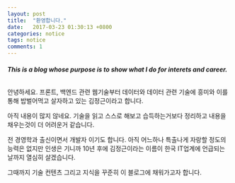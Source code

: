 ```yaml
---
layout: post
title:  "환영합니다."
date:   2017-03-23 01:30:13 +0800
categories: notice
tags: notice
comments: 1
---
```

###### **This is a blog whose purpose is to show what I do for interets and career.**


안녕하세요. 프론트, 백엔드 관련 웹기술부터 데이터와 데이터 관련 기술에 흥미와 이를 통해 밥벌어먹고 살자하고 있는 김정근이라고 합니다. 

아직 내용이 많지 않네요. 기술을 읽고 스스로 해보고 습득하는거보다 정리하고 내용을 채우는것이 더 어려운거 같습니다.



전 경영학과 출신이면서 개발자 이기도 합니다. 아직 어느하나 특출나게 자랑할 정도의 능력은 없지만 인생은 기니까 10년 후에 김정근이라는 이름이 한국 IT업계에 언급되는 날까지 열심히 살겠습니다. 

그때까지 기술 컨텐츠 그리고 지식을 꾸준히 이 블로그에 채워가고자 합니다.

